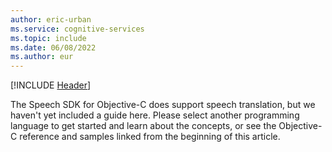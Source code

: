 ```yaml
---
author: eric-urban
ms.service: cognitive-services
ms.topic: include
ms.date: 06/08/2022
ms.author: eur
---
```


[!INCLUDE [Header](../../common/objectivec.md)]

The Speech SDK for Objective-C does support speech translation, but we haven't yet included a guide here. Please select another programming language to get started and learn about the concepts, or see the Objective-C reference and samples linked from the beginning of this article. 
